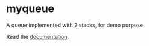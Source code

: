 # myqueue

A queue implemented with 2 stacks, for demo purpose

Read the [documentation](http://myqueue.readthedocs.org/).
